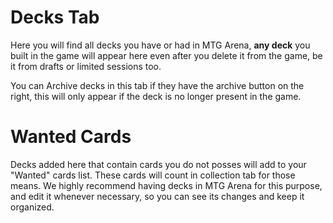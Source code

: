 # Decks Tab

Here you will find all decks you have or had in MTG Arena, **any deck** you built in the game will appear here even after you delete it from the game, be it from drafts or limited sessions too.

You can Archive decks in this tab if they have the archive button on the right, this will only appear if the deck is no longer present in the game.

# Wanted Cards

Decks added here that contain cards you do not posses will add to your "Wanted" cards list. These cards will count in collection tab for those means. We highly recommend having decks in MTG Arena for this purpose, and edit it whenever necessary, so you can see its changes and keep it organized.